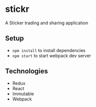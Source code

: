 # stickr
A Sticker trading and sharing application

## Setup
* `npm install` to install dependencies
* `npm start` to start webpack dev server

## Technologies
* Redux
* React
* Immutable
* Webpack
